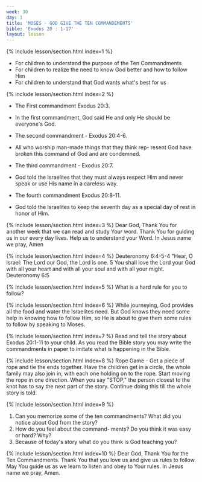 ```yaml
---
week: 30
day: 1
title: 'MOSES - GOD GIVE THE TEN COMMANDEMENTS'
bible: 'Exodus 20 : 1-17'
layout: lesson
---
```



{% include lesson/section.html index=1 %}
- For children to understand the purpose of the Ten Commandments
- For children to realize the need to know God better and how to follow Him
- For children to understand that God wants what's best for us


{% include lesson/section.html index=2 %}
* The First commandment Exodus 20:3.
- In the first commandment, God said He and only He should be everyone's God.
* The second commandment - Exodus 20:4-6.
- All who worship man-made things that they think rep- resent God have broken this command of God and are condemned.
* The third commandment - Exodus 20:7.
- God told the Israelites that they must always respect Him and never speak or use His name in a careless way.
* The fourth commandment Exodus 20:8-11.
- God told the Israelites to keep the seventh day as a special day of rest in honor of Him.


{% include lesson/section.html index=3 %}
Dear God, Thank You for another week that we can read and study Your word. Thank You for guiding us in our every day lives. Help us to understand your Word. In Jesus name we pray, Amen


{% include lesson/section.html index=4 %}
Deuteronomy 6:4-5-4 "Hear, O Israel: The Lord our God, the Lord is one. 5 You shall love the Lord your God with all your heart and with all your soul and with all your might. Deuteronomy 6:5


{% include lesson/section.html index=5 %}
What is a hard rule for you to follow?



{% include lesson/section.html index=6 %}
While journeying, God provides all the food and water the Israelites need. But God knows they need some help in knowing how to follow Him, so He is about to give them some rules to follow by speaking to Moses.



{% include lesson/section.html index=7 %}
 Read and tell the story about Exodus 20:1-11 to your child. As you read the Bible story you may write the commandments in paper to imitate what is happening in the Bible.


{% include lesson/section.html index=8 %}
Rope Game - Get a piece of rope and tie the ends together. Have the children get in a circle, the whole family may also join in, with each one holding on to the rope. Start moving the rope in one direction. When you say "STOP," the person closest to the knot has to say the next part of the story. Continue doing this till the whole story is told.


{% include lesson/section.html index=9 %}
1. Can you memorize some of the ten commandments? What did you notice about God from the story?
2. How do you feel about the command- ments? Do you think it was easy or hard? Why?
3. Because of today's story what do you think is God teaching you?


{% include lesson/section.html index=10 %}
Dear God, Thank You for the Ten Commandments. Thank You that you love us and give us rules to follow. May You guide us as we learn to listen and obey to Your rules. In Jesus name we pray, Amen.

